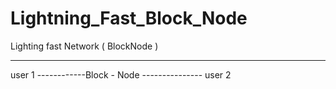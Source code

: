 # Lightning_Fast_Block_Node
 Lighting fast Network ( BlockNode )
_____________________________________







user 1 ------------Block - Node --------------- user 2
              
               

